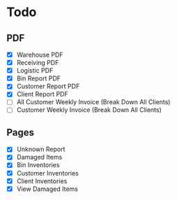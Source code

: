 # Todo

## PDF

- [x] Warehouse PDF
- [x] Receiving PDF
- [x] Logistic PDF
- [x] Bin Report PDF
- [x] Customer Report PDF
- [x] Client Report PDF
- [ ] All Customer Weekly Invoice (Break Down All Clients)
- [ ] Customer Weekly Invoice (Break Down All Clients)

## Pages

- [x] Unknown Report
- [x] Damaged Items
- [x] Bin Inventories
- [x] Customer Inventories
- [x] Client Inventories
- [x] View Damaged Items

